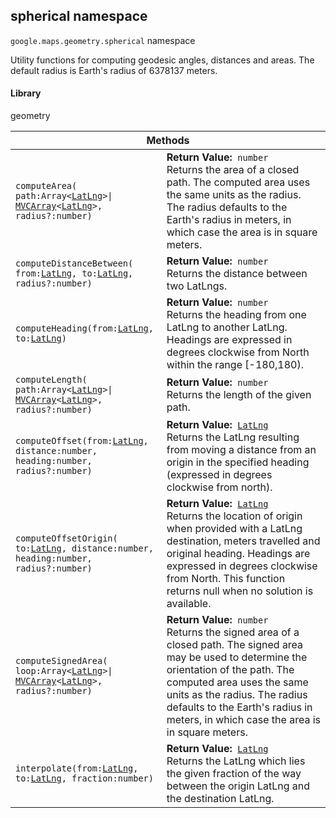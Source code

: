 <h2 id="spherical"> spherical namespace </h2><p>
<code><span itemprop="path">google.maps.geometry</span>.<span itemprop="name">spherical</span></code>
namespace
</p><p>Utility functions for computing geodesic angles, distances and areas. The default radius is Earth's radius of 6378137 meters.</p><h4>Library</h4><p>geometry</p><div class="devsite-table-wrapper"><table class="methods responsive" summary="namespace spherical - Static Methods">
<thead>
<tr><th colspan="2">Methods</th>
</tr></thead>
<tbody>
<tr>
<td><code><span>computeArea(<wbr>path:Array&lt;</span><a href="https://github.com/amenadiel/google-maps-documentation/blob/master/docs/LatLng.md"><span>LatLng</span></a><span>&gt;|<wbr></span><a href="https://github.com/amenadiel/google-maps-documentation/blob/master/docs/MVCArray.md"><span>MVCArray</span></a><span>&lt;</span><a href="https://github.com/amenadiel/google-maps-documentation/blob/master/docs/LatLng.md"><span>LatLng</span></a><span>&gt;,<wbr> radius?:number)</span></code></td>
<td><div><strong>Return Value:</strong>&nbsp; <code>number</code></div>
<div class="desc">Returns the area of a closed path. The computed area uses the same units as the radius. The radius defaults to the Earth's radius in meters, in which case the area is in square meters.</div></td>
</tr>
<tr>
<td><code><span>computeDistanceBetween(<wbr>from:</span><a href="https://github.com/amenadiel/google-maps-documentation/blob/master/docs/LatLng.md"><span>LatLng</span></a><span>,<wbr> to:</span><a href="https://github.com/amenadiel/google-maps-documentation/blob/master/docs/LatLng.md"><span>LatLng</span></a><span>,<wbr> radius?:number)</span></code></td>
<td><div><strong>Return Value:</strong>&nbsp; <code>number</code></div>
<div class="desc">Returns the distance between two LatLngs.</div></td>
</tr>
<tr>
<td><code><span>computeHeading(<wbr>from:</span><a href="https://github.com/amenadiel/google-maps-documentation/blob/master/docs/LatLng.md"><span>LatLng</span></a><span>,<wbr> to:</span><a href="https://github.com/amenadiel/google-maps-documentation/blob/master/docs/LatLng.md"><span>LatLng</span></a><span>)</span></code></td>
<td><div><strong>Return Value:</strong>&nbsp; <code>number</code></div>
<div class="desc">Returns the heading from one LatLng to another LatLng. Headings are expressed in degrees clockwise from North within the range [-180,180).</div></td>
</tr>
<tr>
<td><code><span>computeLength(<wbr>path:Array&lt;</span><a href="https://github.com/amenadiel/google-maps-documentation/blob/master/docs/LatLng.md"><span>LatLng</span></a><span>&gt;|<wbr></span><a href="https://github.com/amenadiel/google-maps-documentation/blob/master/docs/MVCArray.md"><span>MVCArray</span></a><span>&lt;</span><a href="https://github.com/amenadiel/google-maps-documentation/blob/master/docs/LatLng.md"><span>LatLng</span></a><span>&gt;,<wbr> radius?:number)</span></code></td>
<td><div><strong>Return Value:</strong>&nbsp; <code>number</code></div>
<div class="desc">Returns the length of the given path.</div></td>
</tr>
<tr>
<td><code><span>computeOffset(<wbr>from:</span><a href="https://github.com/amenadiel/google-maps-documentation/blob/master/docs/LatLng.md"><span>LatLng</span></a><span>,<wbr> distance:number,<wbr> heading:number,<wbr> radius?:number)</span></code></td>
<td><div><strong>Return Value:</strong>&nbsp; <code><a href="https://github.com/amenadiel/google-maps-documentation/blob/master/docs/LatLng.md">LatLng</a></code></div>
<div class="desc">Returns the LatLng resulting from moving a distance from an origin in the specified heading (expressed in degrees clockwise from north).</div></td>
</tr>
<tr>
<td><code><span>computeOffsetOrigin(<wbr>to:</span><a href="https://github.com/amenadiel/google-maps-documentation/blob/master/docs/LatLng.md"><span>LatLng</span></a><span>,<wbr> distance:number,<wbr> heading:number,<wbr> radius?:number)</span></code></td>
<td><div><strong>Return Value:</strong>&nbsp; <code><a href="https://github.com/amenadiel/google-maps-documentation/blob/master/docs/LatLng.md">LatLng</a></code></div>
<div class="desc">Returns the location of origin when provided with a LatLng destination, meters travelled and original heading. Headings are expressed in degrees clockwise from North. This function returns null when no solution is available.</div></td>
</tr>
<tr>
<td><code><span>computeSignedArea(<wbr>loop:Array&lt;</span><a href="https://github.com/amenadiel/google-maps-documentation/blob/master/docs/LatLng.md"><span>LatLng</span></a><span>&gt;|<wbr></span><a href="https://github.com/amenadiel/google-maps-documentation/blob/master/docs/MVCArray.md"><span>MVCArray</span></a><span>&lt;</span><a href="https://github.com/amenadiel/google-maps-documentation/blob/master/docs/LatLng.md"><span>LatLng</span></a><span>&gt;,<wbr> radius?:number)</span></code></td>
<td><div><strong>Return Value:</strong>&nbsp; <code>number</code></div>
<div class="desc">Returns the signed area of a closed path. The signed area may be used to determine the orientation of the path. The computed area uses the same units as the radius. The radius defaults to the Earth's radius in meters, in which case the area is in square meters.</div></td>
</tr>
<tr>
<td><code><span>interpolate(<wbr>from:</span><a href="https://github.com/amenadiel/google-maps-documentation/blob/master/docs/LatLng.md"><span>LatLng</span></a><span>,<wbr> to:</span><a href="https://github.com/amenadiel/google-maps-documentation/blob/master/docs/LatLng.md"><span>LatLng</span></a><span>,<wbr> fraction:number)</span></code></td>
<td><div><strong>Return Value:</strong>&nbsp; <code><a href="https://github.com/amenadiel/google-maps-documentation/blob/master/docs/LatLng.md">LatLng</a></code></div>
<div class="desc">Returns the LatLng which lies the given fraction of the way between the origin LatLng and the destination LatLng.</div></td>
</tr>
</tbody>
</table></div>